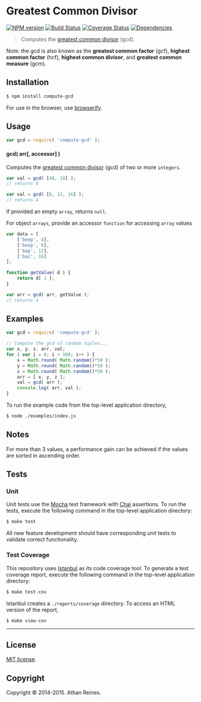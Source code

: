 Greatest Common Divisor
===
[![NPM version][npm-image]][npm-url] [![Build Status][travis-image]][travis-url] [![Coverage Status][coveralls-image]][coveralls-url] [![Dependencies][dependencies-image]][dependencies-url]

> Computes the [greatest common divisor](http://en.wikipedia.org/wiki/Greatest_common_divisor) (gcd).

Note: the gcd is also known as the __greatest common factor__ (gcf), __highest common factor__ (hcf), __highest common divisor__, and __greatest common measure__ (gcm).



## Installation

``` bash
$ npm install compute-gcd
```

For use in the browser, use [browserify](https://github.com/substack/node-browserify).


## Usage

``` javascript
var gcd = require( 'compute-gcd' );
```

#### gcd( arr[, accessor] )

Computes the [greatest common divisor](http://en.wikipedia.org/wiki/Greatest_common_divisor) (gcd) of two or more `integers`.

``` javascript
var val = gcd( [48, 18] );
// returns 6

var val = gcd( [8, 12, 16] );
// returns 4
```

If provided an empty `array`, returns `null`.

For object `arrays`, provide an accessor `function` for accessing `array` values

``` javascript
var data = [
	['beep', 4],
	['boop', 8],
	['bap', 12],
	['baz', 16]
];

function getValue( d ) {
	return d[ 1 ];
}

var arr = gcd( arr, getValue );
// returns 4
```

## Examples

``` javascript
var gcd = require( 'compute-gcd' );

// Compute the gcd of random tuples...
var x, y, z, arr, val;
for ( var i = 0; i < 100; i++ ) {
	x = Math.round( Math.random()*50 );
	y = Math.round( Math.random()*50 );
	z = Math.round( Math.random()*50 );
	arr = [ x, y, z ];
	val = gcd( arr );
	console.log( arr, val );
}
```

To run the example code from the top-level application directory,

``` bash
$ node ./examples/index.js
```


## Notes

For more than 3 values, a performance gain can be achieved if the values are sorted in ascending order.


## Tests

### Unit

Unit tests use the [Mocha](http://mochajs.org) test framework with [Chai](http://chaijs.com) assertions. To run the tests, execute the following command in the top-level application directory:

``` bash
$ make test
```

All new feature development should have corresponding unit tests to validate correct functionality.


### Test Coverage

This repository uses [Istanbul](https://github.com/gotwarlost/istanbul) as its code coverage tool. To generate a test coverage report, execute the following command in the top-level application directory:

``` bash
$ make test-cov
```

Istanbul creates a `./reports/coverage` directory. To access an HTML version of the report,

``` bash
$ make view-cov
```


---
## License

[MIT license](http://opensource.org/licenses/MIT).


## Copyright

Copyright &copy; 2014-2015. Athan Reines.


[npm-image]: http://img.shields.io/npm/v/compute-gcd.svg
[npm-url]: https://npmjs.org/package/compute-gcd

[travis-image]: http://img.shields.io/travis/compute-io/gcd/master.svg
[travis-url]: https://travis-ci.org/compute-io/gcd

[coveralls-image]: https://img.shields.io/coveralls/compute-io/gcd/master.svg
[coveralls-url]: https://coveralls.io/r/compute-io/gcd?branch=master

[dependencies-image]: http://img.shields.io/david/compute-io/gcd.svg
[dependencies-url]: https://david-dm.org/compute-io/gcd

[dev-dependencies-image]: http://img.shields.io/david/dev/compute-io/gcd.svg
[dev-dependencies-url]: https://david-dm.org/dev/compute-io/gcd

[github-issues-image]: http://img.shields.io/github/issues/compute-io/gcd.svg
[github-issues-url]: https://github.com/compute-io/gcd/issues
